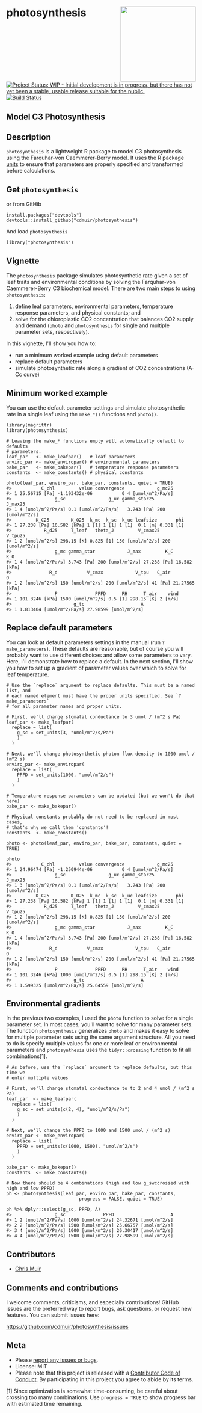 photosynthesis <img src="hex-sticker/hex-sticker.png" align="right" height="200" width="200"/>
==============================================================================================

[![Project Status: WIP - Initial development is in progress, but there
has not yet been a stable, usable release suitable for the
public.](http://www.repostatus.org/badges/latest/wip.svg)](http://www.repostatus.org/#wip)
[![Build
Status](https://travis-ci.com/cdmuir/photosynthesis.svg?token=yprDUtRtPBa2Ma9G4sFP&branch=master)](https://travis-ci.com/cdmuir/photosynthesis)
<!---
[![codecov](https://codecov.io/gh/cdmuir/photosynthesis/branch/master/graph/badge.svg)](https://codecov.io/gh/cdmuir/photosynthesis)
[![rstudio mirror downloads](http://cranlogs.r-pkg.org/badges/photosynthesis)](https://github.com/metacran/cranlogs.app)
[![cran version](http://www.r-pkg.org/badges/version/photosynthesis)](https://cran.r-project.org/package=photosynthesis)
-->

Model C3 Photosynthesis
-----------------------

Description
-----------

`photosynthesis` is a lightweight R package to model C3 photosynthesis
using the Farquhar-von Caemmerer-Berry model. It uses the R package
[units](https://cran.r-project.org/web/packages/units/index.html) to
ensure that parameters are properly specified and transformed before
calculations.

Get `photosynthesis`
--------------------

or from GitHib

    install.packages("devtools")
    devtools::install_github("cdmuir/photosynthesis")

And load `photosynthesis`

    library("photosynthesis")

Vignette
--------

The `photosynthesis` package simulates photosynthetic rate given a set
of leaf traits and environmental conditions by solving the Farquhar-von
Caemmerer-Berry C3 biochemical model. There are two main steps to using
`photosynthesis`:

1.  define leaf parameters, environmental parameters, temperature
    response parameters, and physical constants; and
2.  solve for the chloroplastic CO2 concentration that balances CO2
    supply and demand (`photo` and `photosynthesis` for single and
    multiple parameter sets, respectively).

In this vignette, I'll show you how to:

-   run a minimum worked example using default parameters
-   replace default parameters
-   simulate photosynthetic rate along a gradient of CO2 concentrations
    (A-Cc curve)

Minimum worked example
----------------------

You can use the default parameter settings and simulate photosynthetic
rate in a single leaf using the `make_*()` functions and `photo()`.


    library(magrittr)
    library(photosynthesis)

    # Leaving the make_* functions empty will automatically default to defaults
    # parameters.
    leaf_par   <- make_leafpar()   # leaf parameters
    enviro_par <- make_enviropar() # environmental parameters
    bake_par   <- make_bakepar()   # temperature response parameters
    constants  <- make_constants() # physical constants

    photo(leaf_par, enviro_par, bake_par, constants, quiet = TRUE)
    #>           C_chl         value convergence            g_mc25
    #> 1 25.56715 [Pa] -1.193432e-06           0 4 [umol/m^2/Pa/s]
    #>                g_sc                g_uc gamma_star25          J_max25
    #> 1 4 [umol/m^2/Pa/s] 0.1 [umol/m^2/Pa/s]   3.743 [Pa] 200 [umol/m^2/s]
    #>         K_C25        K_O25  k_mc  k_sc  k_uc leafsize       phi
    #> 1 27.238 [Pa] 16.582 [kPa] 1 [1] 1 [1] 1 [1]  0.1 [m] 0.331 [1]
    #>            R_d25     T_leaf   theta_J         V_cmax25          V_tpu25
    #> 1 2 [umol/m^2/s] 298.15 [K] 0.825 [1] 150 [umol/m^2/s] 200 [umol/m^2/s]
    #>                g_mc gamma_star            J_max         K_C          K_O
    #> 1 4 [umol/m^2/Pa/s] 3.743 [Pa] 200 [umol/m^2/s] 27.238 [Pa] 16.582 [kPa]
    #>              R_d           V_cmax            V_tpu   C_air              O
    #> 1 2 [umol/m^2/s] 150 [umol/m^2/s] 200 [umol/m^2/s] 41 [Pa] 21.27565 [kPa]
    #>                P              PPFD      RH      T_air    wind
    #> 1 101.3246 [kPa] 1500 [umol/m^2/s] 0.5 [1] 298.15 [K] 2 [m/s]
    #>                       g_tc                     A
    #> 1 1.813404 [umol/m^2/Pa/s] 27.98599 [umol/m^2/s]

Replace default parameters
--------------------------

You can look at default parameters settings in the manual (run
`?make_parameters`). These defaults are reasonable, but of course you
will probably want to use different choices and allow some parameters to
vary. Here, I'll demonstrate how to replace a default. In the next
section, I'll show you how to set up a gradient of parameter values over
which to solve for leaf temperature.


    # Use the `replace` argument to replace defaults. This must be a named list, and
    # each named element must have the proper units specified. See `?make_parameters`
    # for all parameter names and proper units.

    # First, we'll change stomatal conductance to 3 umol / (m^2 s Pa)
    leaf_par <- make_leafpar(
      replace = list(
        g_sc = set_units(3, "umol/m^2/s/Pa")
        )
      )

    # Next, we'll change photosynthetic photon flux density to 1000 umol / (m^2 s)
    enviro_par <- make_enviropar(
      replace = list(
        PPFD = set_units(1000, "umol/m^2/s")
        )
      )

    # Temperature response parameters can be updated (but we won't do that here)
    bake_par <- make_bakepar()

    # Physical constants probably do not need to be replaced in most cases,
    # that's why we call them 'constants'!
    constants  <- make_constants()

    photo <- photo(leaf_par, enviro_par, bake_par, constants, quiet = TRUE)

    photo
    #>           C_chl         value convergence            g_mc25
    #> 1 24.96474 [Pa] -1.250944e-06           0 4 [umol/m^2/Pa/s]
    #>                g_sc                g_uc gamma_star25          J_max25
    #> 1 3 [umol/m^2/Pa/s] 0.1 [umol/m^2/Pa/s]   3.743 [Pa] 200 [umol/m^2/s]
    #>         K_C25        K_O25  k_mc  k_sc  k_uc leafsize       phi
    #> 1 27.238 [Pa] 16.582 [kPa] 1 [1] 1 [1] 1 [1]  0.1 [m] 0.331 [1]
    #>            R_d25     T_leaf   theta_J         V_cmax25          V_tpu25
    #> 1 2 [umol/m^2/s] 298.15 [K] 0.825 [1] 150 [umol/m^2/s] 200 [umol/m^2/s]
    #>                g_mc gamma_star            J_max         K_C          K_O
    #> 1 4 [umol/m^2/Pa/s] 3.743 [Pa] 200 [umol/m^2/s] 27.238 [Pa] 16.582 [kPa]
    #>              R_d           V_cmax            V_tpu   C_air              O
    #> 1 2 [umol/m^2/s] 150 [umol/m^2/s] 200 [umol/m^2/s] 41 [Pa] 21.27565 [kPa]
    #>                P              PPFD      RH      T_air    wind
    #> 1 101.3246 [kPa] 1000 [umol/m^2/s] 0.5 [1] 298.15 [K] 2 [m/s]
    #>                       g_tc                     A
    #> 1 1.599325 [umol/m^2/Pa/s] 25.64559 [umol/m^2/s]

Environmental gradients
-----------------------

In the previous two examples, I used the `photo` function to solve for a
single parameter set. In most cases, you'll want to solve for many
parameter sets. The function `photosynthesis` generalizes `photo` and
makes it easy to solve for multiple parameter sets using the same
argument structure. All you need to do is specify multiple values for
one or more leaf or environmental parameters and `photosynthesis` uses
the `tidyr::crossing` function to fit all combinations[1].


    # As before, use the `replace` argument to replace defaults, but this time we
    # enter multiple values

    # First, we'll change stomatal conductance to to 2 and 4 umol / (m^2 s Pa)
    leaf_par  <- make_leafpar(
      replace = list(
        g_sc = set_units(c(2, 4), "umol/m^2/s/Pa")
        )
      )

    # Next, we'll change the PPFD to 1000 and 1500 umol / (m^2 s)
    enviro_par <- make_enviropar(
      replace = list(
        PPFD = set_units(c(1000, 1500), "umol/m^2/s")
        )
      )

    bake_par <- make_bakepar()
    constants  <- make_constants()

    # Now there should be 4 combinations (high and low g_swccrossed with high and low PPFD)
    ph <- photosynthesis(leaf_par, enviro_par, bake_par, constants, 
                               progress = FALSE, quiet = TRUE)

    ph %>% dplyr::select(g_sc, PPFD, A)
    #>                g_sc              PPFD                     A
    #> 1 2 [umol/m^2/Pa/s] 1000 [umol/m^2/s] 24.32671 [umol/m^2/s]
    #> 2 2 [umol/m^2/Pa/s] 1500 [umol/m^2/s] 25.66757 [umol/m^2/s]
    #> 3 4 [umol/m^2/Pa/s] 1000 [umol/m^2/s] 26.30417 [umol/m^2/s]
    #> 4 4 [umol/m^2/Pa/s] 1500 [umol/m^2/s] 27.98599 [umol/m^2/s]

Contributors
------------

-   [Chris Muir](https://github.com/cdmuir)

Comments and contributions
--------------------------

I welcome comments, criticisms, and especially contributions! GitHub
issues are the preferred way to report bugs, ask questions, or request
new features. You can submit issues here:

<https://github.com/cdmuir/photosynthesis/issues>

Meta
----

-   Please [report any issues or
    bugs](https://github.com/cdmuir/photosynthesis/issues).
-   License: MIT
    <!--- * Get citation information for `photosynthesis` in R doing `citation(package = 'photosynthesis')` -->
-   Please note that this project is released with a [Contributor Code
    of Conduct](CONDUCT.md). By participating in this project you agree
    to abide by its terms.

[1] Since optimization is somewhat time-consuming, be careful about
crossing too many combinations. Use `progress = TRUE` to show progress
bar with estimated time remaining.
